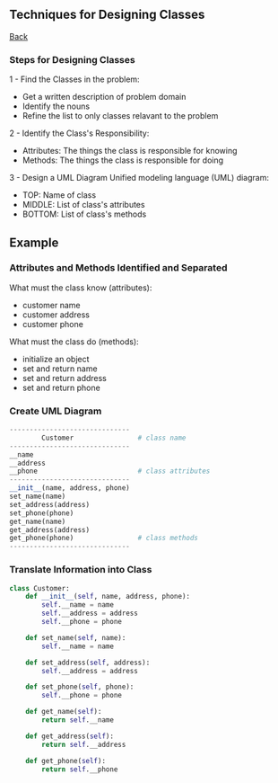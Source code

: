 ## Techniques for Designing Classes
<a href="python">Back</a>

### Steps for Designing Classes
1 - Find the Classes in the problem:
- Get a written description of problem domain
- Identify the nouns
- Refine the list to only classes relavant to the problem

2 - Identify the Class's Responsibility:
- Attributes: The things the class is responsible for knowing
- Methods: The things the class is responsible for doing

3 - Design a UML Diagram
Unified modeling language (UML) diagram:
- TOP: Name of class
- MIDDLE: List of class's attributes
- BOTTOM: List of class's methods

## Example
### Attributes and Methods Identified and Separated
What must the class know (attributes):
- customer name
- customer address
- customer phone

What must the class do (methods):
- initialize an object
- set and return name
- set and return address
- set and return phone

### Create UML Diagram
```python
------------------------------
        Customer                # class name
------------------------------
__name
__address
__phone                         # class attributes
------------------------------
__init__(name, address, phone)
set_name(name)
set_address(address)
set_phone(phone)
get_name(name)
get_address(address)
get_phone(phone)                # class methods
------------------------------
```
### Translate Information into Class
```python
class Customer:
    def __init__(self, name, address, phone):
        self.__name = name
        self.__address = address
        self.__phone = phone

    def set_name(self, name):
        self.__name = name

    def set_address(self, address):
        self.__address = address

    def set_phone(self, phone):
        self.__phone = phone

    def get_name(self):
        return self.__name

    def get_address(self):
        return self.__address

    def get_phone(self):
        return self.__phone
```